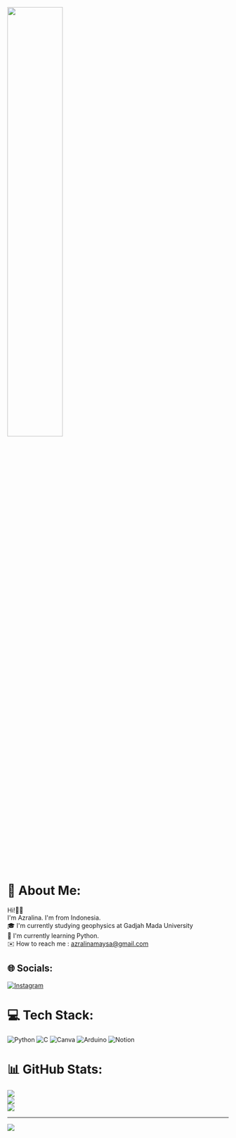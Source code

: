 <a href="#"><img width="50%" height="auto" src="https://i.pinimg.com/564x/24/98/2c/24982c485e1d9cefd7091a2a9ca70c53.jpg" height="50px"/></a>

# 💫 About Me:
Hi!🙌🏻<br>I'm Azralina. I'm from Indonesia.<br>🎓 I'm currently studying geophysics at Gadjah Mada University<br>📖 I'm currently learning Python.<br>✉️ How to reach me : azralinamaysa@gmail.com<br>


## 🌐 Socials:
[![Instagram](https://img.shields.io/badge/Instagram-%23E4405F.svg?logo=Instagram&logoColor=white)](https://instagram.com/azralinamr) 

# 💻 Tech Stack:
![Python](https://img.shields.io/badge/python-3670A0?style=for-the-badge&logo=python&logoColor=ffdd54) ![C](https://img.shields.io/badge/c-%2300599C.svg?style=for-the-badge&logo=c&logoColor=white) ![Canva](https://img.shields.io/badge/Canva-%2300C4CC.svg?style=for-the-badge&logo=Canva&logoColor=white) ![Arduino](https://img.shields.io/badge/-Arduino-00979D?style=for-the-badge&logo=Arduino&logoColor=white) ![Notion](https://img.shields.io/badge/Notion-%23000000.svg?style=for-the-badge&logo=notion&logoColor=white)
# 📊 GitHub Stats:
![](https://github-readme-stats.vercel.app/api?username=azralinamaysa&theme=bear&hide_border=false&include_all_commits=false&count_private=false)<br/>
![](https://github-readme-streak-stats.herokuapp.com/?user=azralinamaysa&theme=bear&hide_border=false)<br/>
![](https://github-readme-stats.vercel.app/api/top-langs/?username=azralinamaysa&theme=bear&hide_border=false&include_all_commits=false&count_private=false&layout=compact)

---
[![](https://visitcount.itsvg.in/api?id=azralinamaysa&icon=0&color=10)](https://visitcount.itsvg.in)
